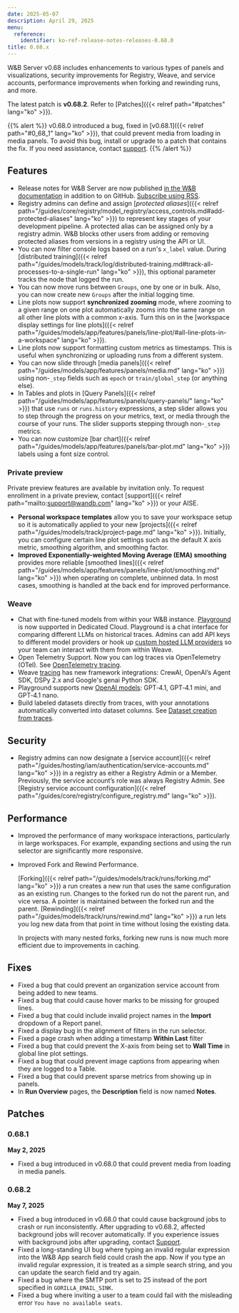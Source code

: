 ```yaml
---
date: 2025-05-07
description: April 29, 2025
menu:
  reference:
    identifier: ko-ref-release-notes-releases-0.68.0
title: 0.68.x
---
```


W&B Server v0.68 includes enhancements to various types of panels and visualizations, security improvements for Registry, Weave, and service accounts, performance improvements when forking and rewinding runs, and more. 

The latest patch is **v0.68.2**. <!--more--> Refer to [Patches]({{< relref path="#patches" lang="ko" >}}). 

{{% alert %}}
v0.68.0 introduced a bug, fixed in [v0.68.1]({{< relref path="#0_68_1" lang="ko" >}}), that could prevent media from loading in media panels. To avoid this bug, install or upgrade to a patch that contains the fix. If you need assistance, contact [support](mailto:support@wandb.com).
{{% /alert %}}

## Features
- Release notes for W&B Server are now published [in the W&B documentation](/ref/release-notes/) in addition to on GitHub. [Subscribe using RSS]({/ref/release-notes/index.xml).
- Registry admins can define and assign [*protected aliases*]({{< relref path="/guides/core/registry/model_registry/access_controls.md#add-protected-aliases" lang="ko" >}}) to represent key stages of your development pipeline. A protected alias can be assigned only by a registry admin. W&B blocks other users from adding or removing protected aliases from versions in a registry using the API or UI.
- You can now filter console logs based on a run's `x_label` value. During [distributed training]({{< relref path="/guides/models/track/log/distributed-training.md#track-all-processes-to-a-single-run" lang="ko" >}}), this optional parameter tracks the node that logged the run.
- You can now move runs between `Groups`, one by one or in bulk. Also, you can now create new `Groups` after the initial logging time.
- Line plots now support **synchronized zooming** mode, where zooming to a given range on one plot automatically zooms into the same range on all other line plots with a common x-axis. Turn this on in the [workspace display settings for line plots]({{< relref path="/guides/models/app/features/panels/line-plot/#all-line-plots-in-a-workspace" lang="ko" >}}).
- Line plots now support formatting custom metrics as timestamps. This is useful when synchronizing or uploading runs from a different system.
- You can now slide through [media panels]({{< relref path="/guides/models/app/features/panels/media.md" lang="ko" >}}) using non-`_step` fields such as `epoch` or `train/global_step` (or anything else).
- In Tables and plots in [Query Panels]({{< relref path="/guides/models/app/features/panels/query-panels/" lang="ko" >}}) that use `runs` or `runs.history` expressions, a step slider allows you to step through the progress on your metrics, text, or media through the course of your runs. The slider supports stepping through  non-`_step` metrics.
- You can now customize [bar chart]({{< relref path="/guides/models/app/features/panels/bar-plot.md" lang="ko" >}}) labels using a font size control.

### Private preview
Private preview features are available by invitation only. To request enrollment in a private preview, contact [support]({{< relref path="mailto:support@wandb.com" lang="ko" >}}) or your AISE.

- **Personal workspace templates** allow you to save your workspace setup so it is automatically applied to your new [projects]({{< relref path="/guides/models/track/project-page.md" lang="ko" >}}). Initially, you can configure certain line plot settings such as the default X axis metric, smoothing algorithm, and smoothing factor.
- **Improved Exponentially-weighted Moving Average (EMA) smoothing** provides more reliable [smoothed lines]({{< relref path="/guides/models/app/features/panels/line-plot/smoothing.md" lang="ko" >}}) when operating on complete, unbinned data. In most cases, smoothing is handled at the back end for improved performance.

### Weave
- Chat with fine-tuned models from within your W&B instance. [Playground](https://weave-docs.wandb.ai/guides/tools/playground/) is now supported in Dedicated Cloud. Playground is a chat interface for comparing different LLMs on historical traces. Admins can add API keys to different model providers or hook up [custom hosted LLM providers](https://weave-docs.wandb.ai/guides/tools/playground/#add-a-custom-provider) so your team can interact with them from within Weave.
- Open Telemetry Support. Now you can log traces via OpenTelemetry (OTel). See [OpenTelemetry tracing](https://weave-docs.wandb.ai/guides/tracking/otel/?utm_source=beamer&utm_medium=sidebar&utm_campaign=OpenTelemetry-support-in-Weave&utm_content=ctalink).
- Weave [tracing](https://weave-docs.wandb.ai/guides/tracking/) has new framework integrations: CrewAI, OpenAI’s Agent SDK, DSPy 2.x and Google's genai Python SDK.
- Playground supports new [OpenAI models](https://weave-docs.wandb.ai/guides/tools/playground/#openai): GPT‑4.1, GPT‑4.1 mini, and GPT‑4.1 nano.
- Build labeled datasets directly from traces, with your annotations automatically converted into dataset columns. See [Dataset creation from traces](https://weave-docs.wandb.ai/guides/core-types/datasets/#create-edit-and-delete-a-dataset-in-the-ui).

## Security
- Registry admins can now designate a [service account]({{< relref path="/guides/hosting/iam/authentication/service-accounts.md" lang="ko" >}}) in a registry as either a Registry Admin or a Member. Previously, the service account’s role was always Registry Admin. See [Registry service account configuration]({{< relref path="/guides/core/registry/configure_registry.md" lang="ko" >}}).

## Performance
- Improved the performance of many workspace interactions, particularly in large workspaces. For example, expanding sections and using the run selector are significantly more responsive.
- Improved Fork and Rewind Performance. 

    [Forking]({{< relref path="/guides/models/track/runs/forking.md" lang="ko" >}}) a run creates a new run that uses the same configuration as an existing run. Changes to the forked run do not the parent run, and vice versa. A pointer is maintained between the forked run and the parent. [Rewinding]({{< relref path="/guides/models/track/runs/rewind.md" lang="ko" >}}) a run lets you log new data from that point in time without losing the existing data.

    In projects with many nested forks, forking new runs is now much more efficient due to improvements in caching.

## Fixes
- Fixed a bug that could prevent an organization service account from being added to new teams.
- Fixed a bug that could cause hover marks to be missing for grouped lines.
- Fixed a bug that could include invalid project names in the **Import** dropdown of a Report panel.
- Fixed a display bug in the alignment of filters in the run selector.
- Fixed a page crash when adding a timestamp **Within Last** filter
- Fixed a bug that could prevent the X-axis from being set to **Wall Time** in global line plot settings.
- Fixed a bug that could prevent image captions from appearing when they are logged to a Table.
- Fixed a bug that could prevent sparse metrics from showing up in panels.
- In **Run Overview** pages, the **Description** field is now named **Notes**.

## Patches
### 0.68.1
**May 2, 2025**

- Fixed a bug introduced in v0.68.0 that could prevent media from loading in media panels.

### 0.68.2
**May 7, 2025**

- Fixed a bug introduced in v0.68.0 that could cause background jobs to crash or run inconsistently. After upgrading to v0.68.2, affected background jobs will recover automatically. If you experience issues with background jobs after upgrading, contact [Support](mailto:support@wandb.com).
- Fixed a long-standing UI bug where typing an invalid regular expression into the W&B App search field could crash the app. Now if you type an invalid regular expression, it is treated as a simple search string, and you can update the search field and try again.
- Fixed a bug where the SMTP port is set to 25 instead of the port specified in `GORILLA_EMAIL_SINK`.
- Fixed a bug where inviting a user to a team could fail with the misleading error `You have no available seats`.